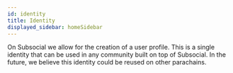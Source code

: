 ```yaml
---
id: identity
title: Identity
displayed_sidebar: homeSidebar
---
```


On Subsocial we allow for the creation of a user profile. This is a single identity that can be used
in any community built on top of Subsocial. In the future, we believe this identity could be reused
on other parachains.